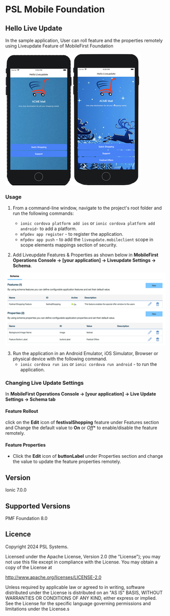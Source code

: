 PSL Mobile Foundation
===
## Hello Live Update

In the sample application, User can roll feature and the properties remotely using Liveupdate Feature of MobileFirst Foundation



![Liveupdate Screenshot](pmf/screenshot.jpg)

### Usage

1. From a command-line window, navigate to the project's root folder and run the following commands:
    - `ionic cordova platform add ios` or `ionic cordova platform add android`- to add a platform.
    - `mfpdev app register` - to register the application.
    - `mfpdev app push` - to add the `liveupdate.mobileclient` scope in scope elements mappings section of security.
   
2. Add Liveupdate Features & Properties as shown below in **MobileFirst Operations Console → [your application] → Liveupdate Settings → Schema**.

![Liveupdate Screenshot](pmf/liveupdate-schema.png)

3. Run the application in an Android Emulator, iOS Simulator, Browser or physical device with the following command.
    - `ionic cordova run ios` or `ionic cordova run android` - to run the application. 


### Changing Live Update Settings

In **MobileFirst Operations Console → [your application] → Live Update Settings → Schema tab**

#### Feature Rollout
click on the **Edit** icon of  **festivalShopping**  feature under Features section and Change the default value to **On** or *Off** to enable/disable the feature remotely.
 
#### Feature Properties
* Click the **Edit** icon of **buttonLabel** under Properties section and change the value to update the feature properties remotely.

## Version
Ionic 7.0.0

## Supported Versions
PMF Foundation 8.0

## Licence
Copyright 2024 PSL Systems.

Licensed under the Apache License, Version 2.0 (the "License");
you may not use this file except in compliance with the License.
You may obtain a copy of the License at

http://www.apache.org/licenses/LICENSE-2.0

Unless required by applicable law or agreed to in writing, software
distributed under the License is distributed on an "AS IS" BASIS,
WITHOUT WARRANTIES OR CONDITIONS OF ANY KIND, either express or implied.
See the License for the specific language governing permissions and
limitations under the License.s
